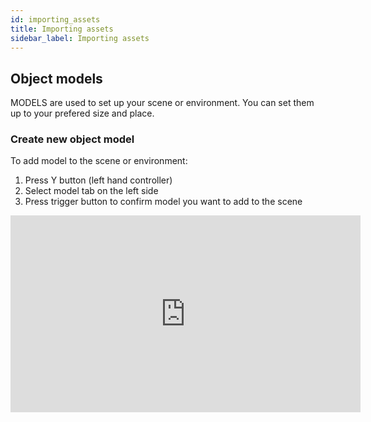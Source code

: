 ```yaml
---
id: importing_assets
title: Importing assets
sidebar_label: Importing assets
---
```

## Object models

MODELS are used to set up your scene or environment. You can set them up to your prefered size and place.

### Create new object model

To add model to the scene or environment:
1. Press Y button (left hand controller)
2. Select model tab on the left side
3. Press trigger button to confirm model you want to add to the scene

<iframe width="560" height="315" src="https://www.youtube.com/embed/DC4097T3bxY" frameborder="0" allow="accelerometer; autoplay; clipboard-write; encrypted-media; gyroscope; picture-in-picture" allowfullscreen></iframe>
